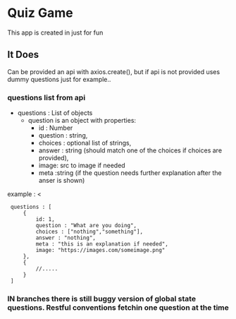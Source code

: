 # Quiz Game

This app is created in just for fun

## It Does

Can be provided an api with axios.create(), but if api is not provided uses dummy questions just for example..

### questions list from api
* questions : List of objects
    * question is an object with properties: 
        * id : Number
        * question : string,
        * choices : optional list of strings,
        * answer : string (should match one of the choices if choices are provided),
        * image: src to image if needed
        * meta :string (if the question needs  further explanation after the anser is shown)

example :
<
```
 questions : [
     {
         id: 1,
         question : "What are you doing",
         choices : ["nothing","something"],
         answer : "nothing",
         meta : "this is an explanation if needed",
         image: "https://images.com/someimage.png"
     },
     {
         //.....
     }
 ]
 ```

### IN branches there is still buggy version of global state questions. Restful conventions fetchin one question at the time
